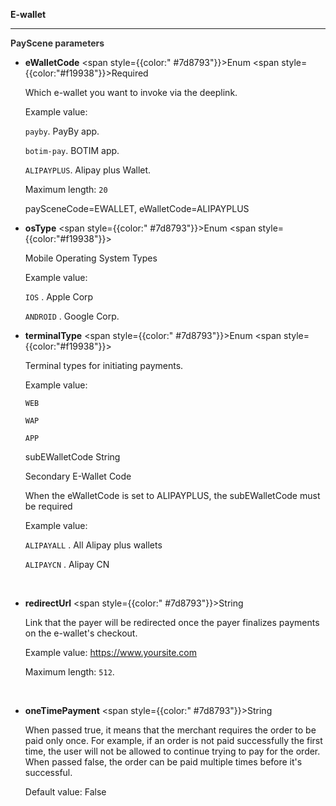 **E-wallet**

---

**<font color="#333333"> PayScene parameters</font>**

- **eWalletCode** <span style={{color:" #7d8793"}}>Enum</span> <span style={{color:"#f19938"}}>Required</span>

  Which e-wallet you want to invoke via the deeplink. 

  Example value: 

  `payby`. PayBy app.

  `botim-pay`. BOTIM app.

  `ALIPAYPLUS`. Alipay plus Wallet.

  Maximum length: `20`
  
  paySceneCode=EWALLET, eWalletCode=ALIPAYPLUS

- **osType** <span style={{color:" #7d8793"}}>Enum</span> <span style={{color:"#f19938"}}></span>

  Mobile Operating System Types 

  Example value: 

  `IOS` . Apple Corp

  `ANDROID` . Google Corp.
  
- **terminalType** <span style={{color:" #7d8793"}}>Enum</span> <span style={{color:"#f19938"}}></span>

  Terminal types for initiating payments. 

  Example value: 

  `WEB` 

  `WAP` 

  `APP` 

 

  subEWalletCode String 

  Secondary E-Wallet Code 

  When the eWalletCode is set to ALIPAYPLUS, the subEWalletCode must be required

  Example value: 

  `ALIPAYALL` . All Alipay plus wallets 

  `ALIPAYCN` . Alipay CN 


  <br/>

- **redirectUrl** <span style={{color:" #7d8793"}}>String</span>

  Link that the payer will be redirected once the payer finalizes payments on the e-wallet's checkout.

  Example value: https://www.yoursite.com

  Maximum length: `512`.

  <br/>

- **oneTimePayment** <span style={{color:" #7d8793"}}>String</span>

  When passed true, it means that the merchant requires the order to be paid only once. For example, if an order is not paid successfully the first time, the user will not be allowed to continue trying to pay for the order. When passed false, the order can be paid multiple times before it's successful.

  Default value: False
  
  <br/>
